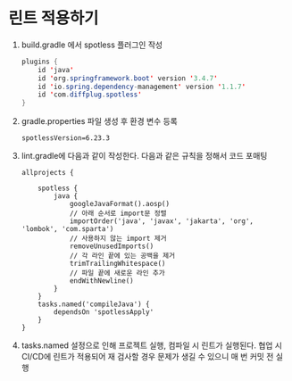 # 린트 적용하기
1. build.gradle 에서 spotless 플러그인 작성

    ```java
    plugins {  
        id 'java'  
        id 'org.springframework.boot' version '3.4.7'  
        id 'io.spring.dependency-management' version '1.1.7'  
        id 'com.diffplug.spotless'  
    }
    ```

2. gradle.properties 파일 생성 후 환경 변수 등록
    ```
    spotlessVersion=6.23.3
    ```
   
3. lint.gradle에 다음과 같이 작성한다. 다음과 같은 규칙을 정해서 코드 포매팅
    ```
    allprojects {
    
        spotless {  
            java {  
                googleJavaFormat().aosp()  
                // 아래 순서로 import문 정렬  
                importOrder('java', 'javax', 'jakarta', 'org', 'lombok', 'com.sparta')  
                // 사용하지 않는 import 제거  
                removeUnusedImports()  
                // 각 라인 끝에 있는 공백을 제거  
                trimTrailingWhitespace()  
                // 파일 끝에 새로운 라인 추가  
                endWithNewline()  
            }  
        }  
        tasks.named('compileJava') {  
            dependsOn 'spotlessApply'  
        }  
    }
    ```
   
4.  tasks.named 설정으로 인해 프로젝트 실행, 컴파일 시 린트가 실행된다.
    협업 시 CI/CD에 린트가 적용되어 재 검사할 경우 문제가 생길 수 있으니 매 번 커밋 전 실행 